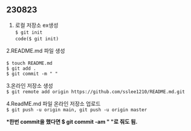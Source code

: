 ## 230823 ##
1. 로컬 저장소 ex생성<br>
`$ git init`<br>
`code($ git init)`<br>


2.README.md 파일 생성<br><br>
`$ touch README.md`<br>
`$ git add .`<br>
`$ git commit -m " "`<br>

3.온라인 저장소 생성<br>
`$ git remote add origin https://github.com/sslee1210/README.md.git`<br>

4.ReadME.md 파일 온라인 저장소 업로드<br>
`$ git push -u origin main, git push -u origin master`<br>

<b>*한번 commit을 했다면 $ git commit -am " "로 줘도 됨.<br></b>